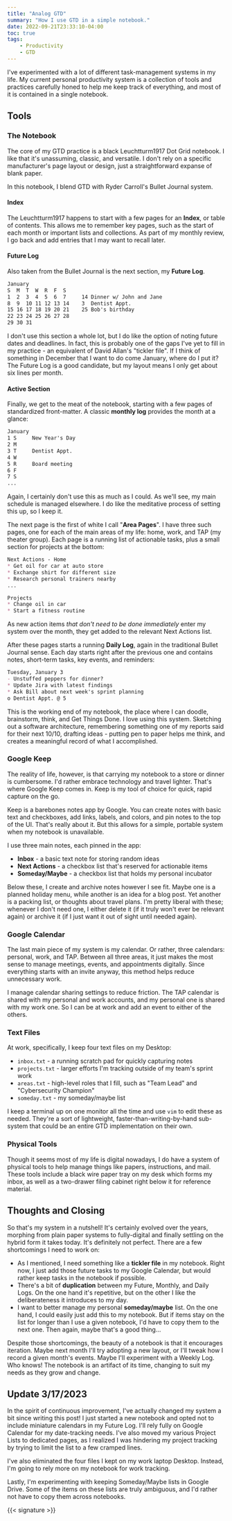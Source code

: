 ```yaml
---
title: "Analog GTD"
summary: "How I use GTD in a simple notebook."
date: 2022-09-21T23:33:10-04:00
toc: true
tags:
    - Productivity
    - GTD
---
```


I've experimented with a lot of different task-management systems in my life.  My current personal productivity system is a collection of tools and practices carefully honed to help me keep track of everything, and most of it is contained in a single notebook.

## Tools
### The Notebook
The core of my GTD practice is a black Leuchtturm1917 Dot Grid notebook.  I like that it's unassuming, classic, and versatile.  I don't rely on a specific manufacturer's page layout or design, just a straightforward expanse of blank paper.

In this notebook, I blend GTD with Ryder Carroll's Bullet Journal system.

#### Index
The Leuchtturm1917 happens to start with a few pages for an **Index**, or table of contents.  This allows me to remember key pages, such as the start of each month or important lists and collections.  As part of my monthly review, I go back and add entries that I may want to recall later.

#### Future Log
Also taken from the Bullet Journal is the next section, my **Future Log**.  

```markdown
January
S  M  T  W  R  F  S
1  2  3  4  5  6  7     14 Dinner w/ John and Jane
8  9  10 11 12 13 14    3  Dentist Appt.
15 16 17 18 19 20 21    25 Bob's birthday
22 23 24 25 26 27 28
29 30 31
```

I don't use this section a whole lot, but I do like the option of noting future dates and deadlines.  In fact, this is probably one of the gaps I've yet to fill in my practice - an equivalent of David Allan's "tickler file".  If I think of something in December that I want to do come January, where do I put it?  The Future Log is a good candidate, but my layout means I only get about six lines per month.

#### Active Section
Finally, we get to the meat of the notebook, starting with a few pages of standardized front-matter.  A classic **monthly log** provides the month at a glance:

```markdown
January
1 S     New Year's Day
2 M
3 T     Dentist Appt.
4 W
5 R     Board meeting
6 F
7 S
...
```
Again, I certainly don't use this as much as I could.  As we'll see, my main schedule is managed elsewhere.  I do like the meditative process of setting this up, so I keep it.

The next page is the first of white I call "**Area Pages**".  I have three such pages, one for each of the main areas of my life: home, work, and TAP (my theater group).  Each page is a running list of actionable tasks, plus a small section for projects at the bottom:

```markdown
Next Actions - Home
* Get oil for car at auto store
* Exchange shirt for different size
* Research personal trainers nearby
...

Projects
* Change oil in car
* Start a fitness routine
```

As new action items _that don't need to be done immediately_ enter my system over the month, they get added to the relevant Next Actions list.

After these pages starts a running **Daily Log**, again in the traditional Bullet Journal sense.  Each day starts right after the previous one and contains notes, short-term tasks, key events, and reminders:

```markdown
Tuesday, January 3
- Unstuffed peppers for dinner?
* Update Jira with latest findings
* Ask Bill about next week's sprint planning
o Dentist Appt. @ 5
```

This is the working end of my notebook, the place where I can doodle, brainstorm, think, and Get Things Done.  I love using this system.  Sketching out a software architecture, remembering something one of my reports said for their next 10/10, drafting ideas - putting pen to paper helps me think, and creates a meaningful record of what I accomplished.

### Google Keep
The reality of life, however, is that carrying my notebook to a store or dinner is cumbersome.  I'd rather embrace technology and travel lighter.  That's where Google Keep comes in.  Keep is my tool of choice for quick, rapid capture on the go.

Keep is a barebones notes app by Google.  You can create notes with basic text and checkboxes, add links, labels, and colors, and pin notes to the top of the UI.  That's really about it.  But this allows for a simple, portable system when my notebook is unavailable.

I use three main notes, each pinned in the app:

* **Inbox** - a basic text note for storing random ideas
* **Next Actions** - a checkbox list that's reserved for actionable items
* **Someday/Maybe** - a checkbox list that holds my personal incubator

Below these, I create and archive notes however I see fit.  Maybe one is a planned holiday menu, while another is an idea for a blog post.  Yet another is a packing list, or thoughts about travel plans.  I'm pretty liberal with these; whenever I don't need one, I either delete it (if it truly won't ever be relevant again) or archive it (if I just want it out of sight until needed again).

### Google Calendar
The last main piece of my system is my calendar.  Or rather, three calendars: personal, work, and TAP.  Between all three areas, it just makes the most sense to manage meetings, events, and appointments digitally.  Since everything starts with an invite anyway, this method helps reduce unnecessary work.

I manage calendar sharing settings to reduce friction.  The TAP calendar is shared with my personal and work accounts, and my personal one is shared with my work one.  So I can be at work and add an event to either of the others.

### Text Files
At work, specifically, I keep four text files on my Desktop:

* `inbox.txt` - a running scratch pad for quickly capturing notes
* `projects.txt` - larger efforts I'm tracking outside of my team's sprint work
* `areas.txt` - high-level roles that I fill, such as "Team Lead" and "Cybersecurity Champion"
* `someday.txt` - my someday/maybe list

I keep a terminal up on one monitor all the time and use `vim` to edit these as needed.  They're a sort of lightweight, faster-than-writing-by-hand sub-system that could be an entire GTD implementation on their own.

### Physical Tools
Though it seems most of my life is digital nowadays, I do have a system of physical tools to help manage things like papers, instructions, and mail.  These tools include a black wire paper tray on my desk which forms my inbox, as well as a two-drawer filing cabinet right below it for reference material.


## Thoughts and Closing
So that's my system in a nutshell!  It's certainly evolved over the years, morphing from plain paper systems to fully-digital and finally settling on the hybrid form it takes today.  It's definitely not perfect.  There are a few shortcomings I need to work on:

* As I mentioned, I need something like a **tickler file** in my notebook.  Right now, I just add those future tasks to my Google Calendar, but would rather keep tasks in the notebook if possible.
* There's a bit of **duplication** between my Future, Monthly, and Daily Logs.  On the one hand it's repetitive, but on the other I like the deliberateness it introduces to my day.
* I want to better manage my personal **someday/maybe** list.  On the one hand, I could easily just add this to my notebook.  But if items stay on the list for longer than I use a given notebook, I'd have to copy them to the next one.  Then again, maybe that's a good thing...

Despite those shortcomings, the beauty of a notebook is that it encourages iteration.  Maybe next month I'll try adopting a new layout, or I'll tweak how I record a given month's events.  Maybe I'll experiment with a Weekly Log.  Who knows!  The notebook is an artifact of its time, changing to suit my needs as they grow and change.

## Update 3/17/2023
In the spirit of continuous improvement, I've actually changed my system a bit since writing this post!  I just started a new notebook and opted not to include miniature calendars in my Future Log.  I'll rely fully on Google Calendar for my date-tracking needs.  I've also moved my various Project Lists to dedicated pages, as I realized I was hindering my project tracking by trying to limit the list to a few cramped lines.

I've also eliminated the four files I kept on my work laptop Desktop.  Instead, I'm going to rely more on my notebook for work tracking.

Lastly, I'm experimenting with keeping Someday/Maybe lists in Google Drive.  Some of the items on these lists are truly ambiguous, and I'd rather not have to copy them across notebooks.

{{< signature >}}
